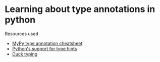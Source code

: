 # Learning about type annotations in python

Resources used
* [MyPy type annotation cheatsheet](https://mypy.readthedocs.io/en/latest/cheat_sheet_py3.html)
* [ Python's support for type hints](https://docs.python.org/3/library/typing.html)
* [ Duck typing ](https://realpython.com/lessons/duck-typing/)
